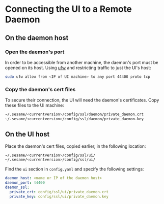 # Connecting the UI to a Remote Daemon

## On the daemon host

### Open the daemon's port

In order to be accessible from another machine, the daemon's port must be opened on its host. Using [ufw](https://help.ubuntu.com/community/UFW) and restricting traffic to just the UI's host:

````bash
sudo ufw allow from <IP of UI machine> to any port 44400 proto tcp
````

### Copy the daemon's cert files

To secure their connection, the UI will need the daemon's certificates. Copy these files to the UI machine:

````bash
~/.sesame/<currentversion>/config/ssl/daemon/private_daemon.crt
~/.sesame/<currentversion>/config/ssl/daemon/private_daemon.key
````

## On the UI host

Place the daemon's cert files, copied earlier, in the following location:

````bash
~/.sesame/<currentversion>/config/ssl/ui/
~/.sesame/<currentversion>/config/ssl/ui/
````

Find the `ui` section in `config.yaml` and specify the following settings:

````yaml
daemon_host: <name or IP of the daemon host>
daemon_port: 44400
daemon_ssl:
  private_crt: config/ssl/ui/private_daemon.crt
  private_key: config/ssl/ui/private_daemon.key
````
